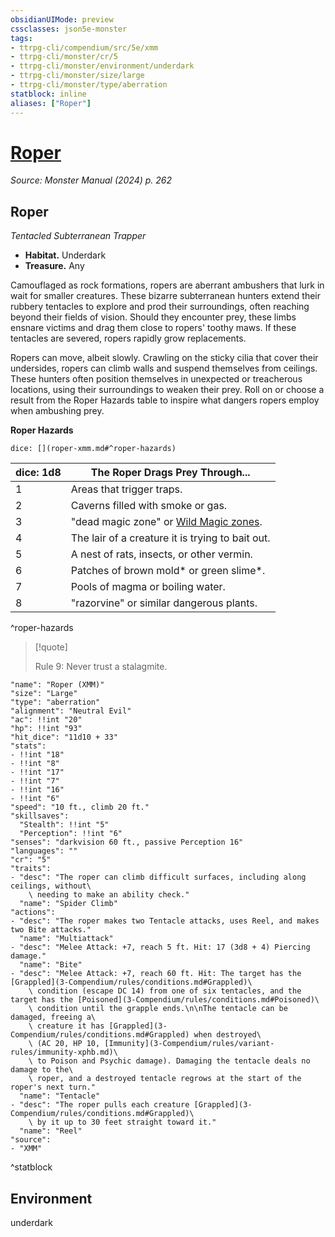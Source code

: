 ```yaml
---
obsidianUIMode: preview
cssclasses: json5e-monster
tags:
- ttrpg-cli/compendium/src/5e/xmm
- ttrpg-cli/monster/cr/5
- ttrpg-cli/monster/environment/underdark
- ttrpg-cli/monster/size/large
- ttrpg-cli/monster/type/aberration
statblock: inline
aliases: ["Roper"]
---
```

# [Roper](3-Compendium\bestiary\aberration/roper-xmm.md)
*Source: Monster Manual (2024) p. 262*  

## Roper

*Tentacled Subterranean Trapper*

- **Habitat.** Underdark  
- **Treasure.** Any  

Camouflaged as rock formations, ropers are aberrant ambushers that lurk in wait for smaller creatures. These bizarre subterranean hunters extend their rubbery tentacles to explore and prod their surroundings, often reaching beyond their fields of vision. Should they encounter prey, these limbs ensnare victims and drag them close to ropers' toothy maws. If these tentacles are severed, ropers rapidly grow replacements.

Ropers can move, albeit slowly. Crawling on the sticky cilia that cover their undersides, ropers can climb walls and suspend themselves from ceilings. These hunters often position themselves in unexpected or treacherous locations, using their surroundings to weaken their prey. Roll on or choose a result from the Roper Hazards table to inspire what dangers ropers employ when ambushing prey.

**Roper Hazards**

`dice: [](roper-xmm.md#^roper-hazards)`

| dice: 1d8 | The Roper Drags Prey Through... |
|-----------|---------------------------------|
| 1 | Areas that trigger traps. |
| 2 | Caverns filled with smoke or gas. |
| 3 | "dead magic zone" or [Wild Magic zones](3-Compendium/traps-hazards/wild-magic-zone-xdmg.md). |
| 4 | The lair of a creature it is trying to bait out. |
| 5 | A nest of rats, insects, or other vermin. |
| 6 | Patches of brown mold* or green slime*. |
| 7 | Pools of magma or boiling water. |
| 8 | "razorvine" or similar dangerous plants. |
^roper-hazards

> [!quote]  
> 
> Rule 9: Never trust a stalagmite.


```statblock
"name": "Roper (XMM)"
"size": "Large"
"type": "aberration"
"alignment": "Neutral Evil"
"ac": !!int "20"
"hp": !!int "93"
"hit_dice": "11d10 + 33"
"stats":
- !!int "18"
- !!int "8"
- !!int "17"
- !!int "7"
- !!int "16"
- !!int "6"
"speed": "10 ft., climb 20 ft."
"skillsaves":
  "Stealth": !!int "5"
  "Perception": !!int "6"
"senses": "darkvision 60 ft., passive Perception 16"
"languages": ""
"cr": "5"
"traits":
- "desc": "The roper can climb difficult surfaces, including along ceilings, without\
    \ needing to make an ability check."
  "name": "Spider Climb"
"actions":
- "desc": "The roper makes two Tentacle attacks, uses Reel, and makes two Bite attacks."
  "name": "Multiattack"
- "desc": "Melee Attack: +7, reach 5 ft. Hit: 17 (3d8 + 4) Piercing damage."
  "name": "Bite"
- "desc": "Melee Attack: +7, reach 60 ft. Hit: The target has the [Grappled](3-Compendium/rules/conditions.md#Grappled)\
    \ condition (escape DC 14) from one of six tentacles, and the target has the [Poisoned](3-Compendium/rules/conditions.md#Poisoned)\
    \ condition until the grapple ends.\n\nThe tentacle can be damaged, freeing a\
    \ creature it has [Grappled](3-Compendium/rules/conditions.md#Grappled) when destroyed\
    \ (AC 20, HP 10, [Immunity](3-Compendium/rules/variant-rules/immunity-xphb.md)\
    \ to Poison and Psychic damage). Damaging the tentacle deals no damage to the\
    \ roper, and a destroyed tentacle regrows at the start of the roper's next turn."
  "name": "Tentacle"
- "desc": "The roper pulls each creature [Grappled](3-Compendium/rules/conditions.md#Grappled)\
    \ by it up to 30 feet straight toward it."
  "name": "Reel"
"source":
- "XMM"
```
^statblock

## Environment

underdark